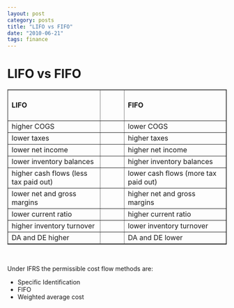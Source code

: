 ```yaml
---
layout: post
category: posts
title: "LIFO vs FIFO"
date: "2010-06-21"
tags: finance
---
```

# LIFO vs FIFO

<table border="1" width="600" cellspacing="0" cellpadding="2"><tbody><tr><td valign="top" width="255"><h4>LIFO</h4></td><td valign="top" width="57"></td><td valign="top" width="288"><h4><strong>FIFO</strong></h4></td></tr><tr><td valign="top" width="255">higher COGS</td><td valign="top" width="57"></td><td valign="top" width="288">lower COGS</td></tr><tr><td valign="top" width="255">lower taxes</td><td valign="top" width="57"></td><td valign="top" width="288">higher taxes</td></tr><tr><td valign="top" width="255">lower net income</td><td valign="top" width="57"></td><td valign="top" width="288">higher net income</td></tr><tr><td valign="top" width="255">lower inventory balances</td><td valign="top" width="57"></td><td valign="top" width="288">higher inventory balances</td></tr><tr><td valign="top" width="255">higher cash flows (less tax paid out)</td><td valign="top" width="57"></td><td valign="top" width="288">lower cash flows (more tax paid out)</td></tr><tr><td valign="top" width="255">lower net and gross margins</td><td valign="top" width="57"></td><td valign="top" width="288">higher net and gross margins</td></tr><tr><td valign="top" width="255">lower current ratio</td><td valign="top" width="57"></td><td valign="top" width="288">higher current ratio</td></tr><tr><td valign="top" width="255">higher inventory turnover</td><td valign="top" width="57"></td><td valign="top" width="288">lower inventory turnover</td></tr><tr><td valign="top" width="255">DA and DE higher</td><td valign="top" width="57"></td><td valign="top" width="288">DA and DE lower</td></tr></tbody></table>

 

Under IFRS the permissible cost flow methods are:

- Specific Identification
- FIFO
- Weighted average cost
